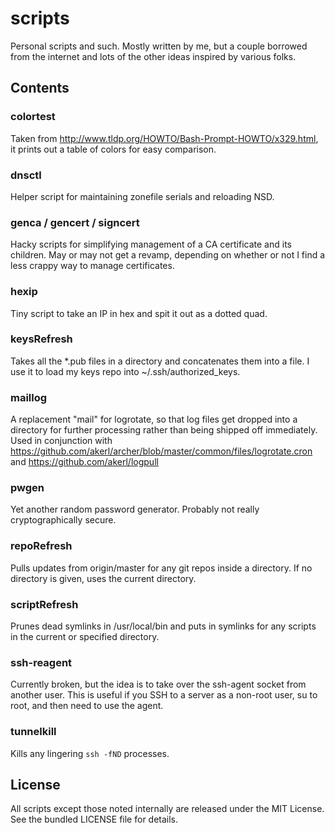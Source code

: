scripts
=========

Personal scripts and such. Mostly written by me, but a couple borrowed from the internet and lots of the other ideas inspired by various folks.

## Contents

### colortest

Taken from http://www.tldp.org/HOWTO/Bash-Prompt-HOWTO/x329.html, it prints out a table of colors for easy comparison.

### dnsctl

Helper script for maintaining zonefile serials and reloading NSD.

### genca / gencert / signcert

Hacky scripts for simplifying management of a CA certificate and its children. May or may not get a revamp, depending on whether or not I find a less crappy way to manage certificates.

### hexip

Tiny script to take an IP in hex and spit it out as a dotted quad.

### keysRefresh

Takes all the \*.pub files in a directory and concatenates them into a file. I use it to load my keys repo into ~/.ssh/authorized\_keys.

### maillog

A replacement "mail" for logrotate, so that log files get dropped into a directory for further processing rather than being shipped off immediately. Used in conjunction with https://github.com/akerl/archer/blob/master/common/files/logrotate.cron and https://github.com/akerl/logpull

### pwgen

Yet another random password generator. Probably not really cryptographically secure.

### repoRefresh

Pulls updates from origin/master for any git repos inside a directory. If no directory is given, uses the current directory.

### scriptRefresh

Prunes dead symlinks in /usr/local/bin and puts in symlinks for any scripts in the current or specified directory.

### ssh-reagent

Currently broken, but the idea is to take over the ssh-agent socket from another user. This is useful if you SSH to a server as a non-root user, su to root, and then need to use the agent.

### tunnelkill

Kills any lingering `ssh -fND` processes.

## License

All scripts except those noted internally are released under the MIT License. See the bundled LICENSE file for details.

